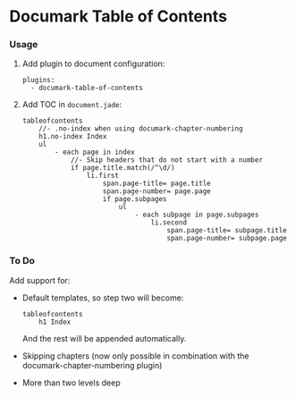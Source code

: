 # Documark Table of Contents

### Usage

1. Add plugin to document configuration:

	```
	plugins:
	  - documark-table-of-contents
	```

2. Add TOC in `document.jade`:

	```jade
	tableofcontents
		//- .no-index when using documark-chapter-numbering
		h1.no-index Index
		ul
			- each page in index
				//- Skip headers that do not start with a number
				if page.title.match(/^\d/)
					li.first
						span.page-title= page.title
						span.page-number= page.page
						if page.subpages
							ul
								- each subpage in page.subpages
									li.second
										span.page-title= subpage.title
										span.page-number= subpage.page
	```

### To Do

Add support for:

- Default templates, so step two will become:

	```jade
	tableofcontents
		h1 Index
	```

	And the rest will be appended automatically.

- Skipping chapters (now only possible in combination with the documark-chapter-numbering plugin)
- More than two levels deep
